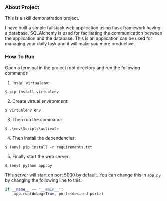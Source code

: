 ### About Project 

This is a skill demonstration project.

I have built a simple fullstack web application using flask framework having a database. SQLAlchemy is used for facilitating the communication between the application and the database. This is an application
can be used for managing your daily task and it will make you more productive.



### How To Run

Open a terminal in the project root directory and run the following commands 

1. Install `virtualenv`:
```
$ pip install virtualenv
```

2. Create virtual environment:
```
$ virtualenv env
```

3. Then run the command:
```
$ .\env\Scripts\activate
```

4. Then install the dependencies:
```
$ (env) pip install -r requirements.txt
```

5. Finally start the web server:
```
$ (env) python app.py
```


This server will start on port 5000 by default. You can change this in `app.py` by changing the following line to this:

```python
if __name__ == "__main__":
    app.run(debug=True, port=<desired port>)
```
